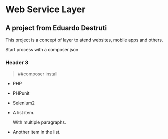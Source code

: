 # Web Service Layer

## A project from Eduardo Destruti

This project is a concept of layer
to atend websites, mobile apps and others.

Start process with a composer.json

### Header 3

> ##composer install

*  PHP
*  PHPunit
*  Selenium2

*   A list item.

    With multiple paragraphs.

*   Another item in the list.